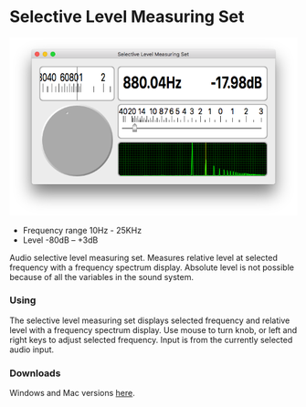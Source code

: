 # Selective Level Measuring Set

![SLMS][1]

 * Frequency range 10Hz - 25KHz
 * Level -80dB &ndash; +3dB

Audio selective level measuring set. Measures relative level at
selected frequency with a frequency spectrum display. Absolute level
is not possible because of all the variables in the sound system.

### Using
The selective level measuring set displays selected frequency and
relative level with a frequency spectrum display. Use mouse to turn
knob, or left and right keys to adjust selected frequency. Input is
from the currently selected audio input.

### Downloads
Windows and Mac versions [here][2].

 [1]: https://github.com/billthefarmer/billthefarmer.github.io/raw/master/images/audiotools/SLMS-swift.png
 [2]: https://github.com/billthefarmer/audiotools/releases (https://github.com/billthefarmer/audiotools/releases)
